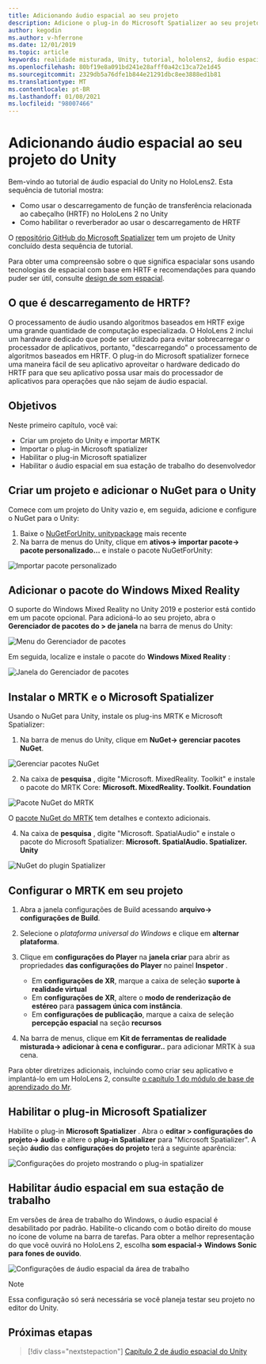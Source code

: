 ```yaml
---
title: Adicionando áudio espacial ao seu projeto
description: Adicione o plug-in do Microsoft Spatializer ao seu projeto do Unity para acessar o descarregamento de hardware do HoloLens 2 HRTF.
author: kegodin
ms.author: v-hferrone
ms.date: 12/01/2019
ms.topic: article
keywords: realidade misturada, Unity, tutorial, hololens2, áudio espacial, MRTK, kit de ferramentas de realidade mista, UWP, Windows 10, HRTF, função de transferência relacionada ao cabeçalho, reverberação, Microsoft Spatializer
ms.openlocfilehash: 80bf19e8a091bd241e28afff0a42c13ca72e1d45
ms.sourcegitcommit: 2329db5a76dfe1b844e21291dbc8ee3888ed1b81
ms.translationtype: MT
ms.contentlocale: pt-BR
ms.lasthandoff: 01/08/2021
ms.locfileid: "98007466"
---
```

# <a name="adding-spatial-audio-to-your-unity-project"></a>Adicionando áudio espacial ao seu projeto do Unity

Bem-vindo ao tutorial de áudio espacial do Unity no HoloLens2. Esta sequência de tutorial mostra:
* Como usar o descarregamento de função de transferência relacionada ao cabeçalho (HRTF) no HoloLens 2 no Unity
* Como habilitar o reverberador ao usar o descarregamento de HRTF

O [repositório GitHub do Microsoft Spatializer](https://github.com/microsoft/spatialaudio-unity) tem um projeto de Unity concluído desta sequência de tutorial. 

Para obter uma compreensão sobre o que significa espacialar sons usando tecnologias de espacial com base em HRTF e recomendações para quando puder ser útil, consulte [design de som espacial](https://docs.microsoft.com/windows/mixed-reality/spatial-sound-design).

## <a name="what-is-hrtf-offload"></a>O que é descarregamento de HRTF?

O processamento de áudio usando algoritmos baseados em HRTF exige uma grande quantidade de computação especializada. O HoloLens 2 inclui um hardware dedicado que pode ser utilizado para evitar sobrecarregar o processador de aplicativos, portanto, "descarregando" o processamento de algoritmos baseados em HRTF.  O plug-in do Microsoft spatializer fornece uma maneira fácil de seu aplicativo aproveitar o hardware dedicado do HRTF para que seu aplicativo possa usar mais do processador de aplicativos para operações que não sejam de áudio espacial.

## <a name="objectives"></a>Objetivos

Neste primeiro capítulo, você vai:
* Criar um projeto do Unity e importar MRTK
* Importar o plug-in Microsoft spatializer
* Habilitar o plug-in Microsoft spatializer
* Habilitar o áudio espacial em sua estação de trabalho do desenvolvedor

## <a name="create-a-project-and-add-nuget-for-unity"></a>Criar um projeto e adicionar o NuGet para o Unity

Comece com um projeto do Unity vazio e, em seguida, adicione e configure o NuGet para o Unity:
1. Baixe o [NuGetForUnity. unitypackage](https://github.com/GlitchEnzo/NuGetForUnity/releases/latest) mais recente
2. Na barra de menus do Unity, clique em **ativos-> importar pacote-> pacote personalizado...** e instale o pacote NuGetForUnity:

![Importar pacote personalizado](images/spatial-audio/import-custom-package.png)

## <a name="add-the-windows-mixed-reality-package"></a>Adicionar o pacote do Windows Mixed Reality

O suporte do Windows Mixed Reality no Unity 2019 e posterior está contido em um pacote opcional. Para adicioná-lo ao seu projeto, abra o **Gerenciador de pacotes do > de janela** na barra de menus do Unity:

![Menu do Gerenciador de pacotes](images/spatial-audio/package-manager-menu.png)

Em seguida, localize e instale o pacote do **Windows Mixed Reality** :

![Janela do Gerenciador de pacotes](images/spatial-audio/package-manager-window.png)

## <a name="install-mrtk-and-microsoft-spatializer"></a>Instalar o MRTK e o Microsoft Spatializer

Usando o NuGet para Unity, instale os plug-ins MRTK e Microsoft Spatializer:
1. Na barra de menus do Unity, clique em **NuGet-> gerenciar pacotes NuGet**.

![Gerenciar pacotes NuGet](images/spatial-audio/manage-nuget-packages.png)

2. Na caixa de **pesquisa** , digite "Microsoft. MixedReality. Toolkit" e instale o pacote do MRTK Core: **Microsoft. MixedReality. Toolkit. Foundation**

![Pacote NuGet do MRTK](images/spatial-audio/mrtk-nuget-package.png)

O [pacote NuGet do MRTK](https://microsoft.github.io/MixedRealityToolkit-Unity/Documentation/MRTKNuGetPackage.html) tem detalhes e contexto adicionais.

4. Na caixa de **pesquisa** , digite "Microsoft. SpatialAudio" e instale o pacote do Microsoft Spatializer: **Microsoft. SpatialAudio. Spatializer. Unity**

![NuGet do plugin Spatializer](images/spatial-audio/spatializer-plugin-nuget.png)

## <a name="set-up-mrtk-in-your-project"></a>Configurar o MRTK em seu projeto

1. Abra a janela configurações de Build acessando **arquivo-> configurações de Build**.

2. Selecione o _plataforma universal do Windows_ e clique em **alternar plataforma**.

3. Clique em **configurações do Player** na **janela criar** para abrir as propriedades **das configurações do Player** no painel **Inspetor** .
    * Em **configurações de XR**, marque a caixa de seleção **suporte à realidade virtual**
    * Em **configurações de XR**, altere o **modo de renderização de estéreo** para **passagem única com instância**.
    * Em **configurações de publicação**, marque a caixa de seleção **percepção espacial** na seção **recursos**

4. Na barra de menus, clique em **Kit de ferramentas de realidade misturada-> adicionar à cena e configurar..** para adicionar MRTK à sua cena.

Para obter diretrizes adicionais, incluindo como criar seu aplicativo e implantá-lo em um HoloLens 2, consulte [o capítulo 1 do módulo de base de aprendizado do Mr](../../../mrlearning-base-ch1.md).

## <a name="enable-the-microsoft-spatializer-plugin"></a>Habilitar o plug-in Microsoft Spatializer

Habilite o plug-in **Microsoft Spatializer** . Abra o **editar > configurações do projeto-> áudio** e altere o **plug-in Spatializer** para "Microsoft Spatializer". A seção **áudio** das **configurações do projeto** terá a seguinte aparência:

![Configurações do projeto mostrando o plug-in spatializer](images/spatial-audio/project-settings.png)

## <a name="enable-spatial-audio-on-your-workstation"></a>Habilitar áudio espacial em sua estação de trabalho

Em versões de área de trabalho do Windows, o áudio espacial é desabilitado por padrão. Habilite-o clicando com o botão direito do mouse no ícone de volume na barra de tarefas. Para obter a melhor representação do que você ouvirá no HoloLens 2, escolha **som espacial-> Windows Sonic para fones de ouvido**.

![Configurações de áudio espacial da área de trabalho](images/spatial-audio/desktop-audio-settings.png)

> [!NOTE]
> Essa configuração só será necessária se você planeja testar seu projeto no editor do Unity.

## <a name="next-steps"></a>Próximas etapas

> [!div class="nextstepaction"]
> [Capítulo 2 de áudio espacial do Unity](unity-spatial-audio-ch2.md)

